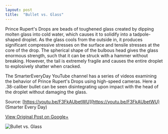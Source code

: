 ```yaml
---
layout: post
title:  "Bullet vs. Glass"
---
```


Prince Rupert's Drops are beads of toughened glass created by dipping molten glass into cold water, which causes it to solidify into a tadpole-shaped droplet. As the glass cools from the outside in, it produces significant compressive stresses on the surface and tensile stresses at the core of the drop. The spherical shape of the bulbous head gives the glass enormous strength, such that it can be struck with a hammer without breaking. However, the tail is extremely fragile and causes the entire droplet to explosively shatter when cracked.
 
The SmarterEveryDay​​ YouTube channel has a series of videos examining the behavior of Prince Rupert's Drops using high-speed cameras. Here a .38-caliber bullet can be seen disintegrating upon impact with the head of the droplet without damaging the glass.

Source: [https://youtu.be/F3FkAUbetWU](https://youtu.be/F3FkAUbetWU) (Smarter Every Day)

[View Original Post on Google+](https://plus.google.com/+ColinSullender/posts/DbhZLBUHiZP)

![Bullet vs. Glass](/assets/img/2017-04-29-Bullet-vs-Glass.gif)
